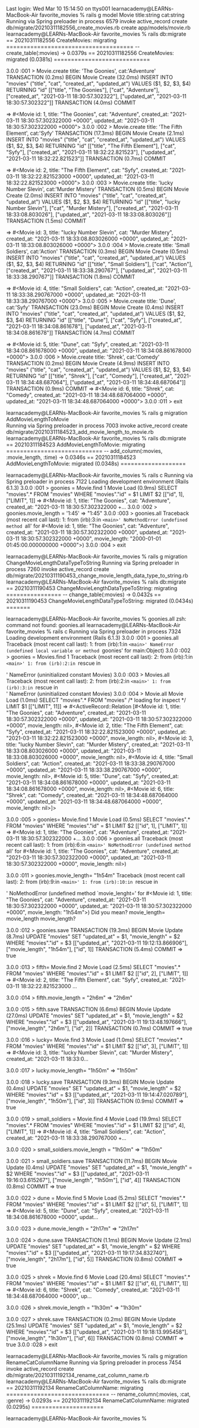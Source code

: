 Last login: Wed Mar 10 15:14:50 on ttys001
learnacademy@LEARNs-MacBook-Air favorite_movies % rails g model Movie title:string cat:string
Running via Spring preloader in process 6579
      invoke  active_record
      create    db/migrate/20210311182556_create_movies.rb
      create    app/models/movie.rb
learnacademy@LEARNs-MacBook-Air favorite_movies % rails db:migrate
== 20210311182556 CreateMovies: migrating =====================================
-- create_table(:movies)
   -> 0.0379s
== 20210311182556 CreateMovies: migrated (0.0381s) ============================

3.0.0 :001 > Movie.create title: 'The Goonies', cat:'Adventure'
  TRANSACTION (0.2ms)  BEGIN
  Movie Create (32.0ms)  INSERT INTO "movies" ("title", "cat", "created_at", "updated_at") VALUES ($1, $2, $3, $4) RETURNING "id"  [["title", "The Goonies"], ["cat", "Adventure"], ["created_at", "2021-03-11 18:30:57.302322"], ["updated_at", "2021-03-11 18:30:57.302322"]]
  TRANSACTION (4.0ms)  COMMIT


 => #<Movie id: 1, title: "The Goonies", cat: "Adventure", created_at: "2021-03-11 18:30:57.302322000 +0000", updated_at: "2021-03-11 18:30:57.302322000 +0000"> 
3.0.0 :002 > Movie.create title: 'The Fifth Element', cat:'Syfy'
  TRANSACTION (17.3ms)  BEGIN
  Movie Create (2.1ms)  INSERT INTO "movies" ("title", "cat", "created_at", "updated_at") VALUES ($1, $2, $3, $4) RETURNING "id"  [["title", "The Fifth Element"], ["cat", "Syfy"], ["created_at", "2021-03-11 18:32:22.821523"], ["updated_at", "2021-03-11 18:32:22.821523"]]
  TRANSACTION (0.7ms)  COMMIT

 => #<Movie id: 2, title: "The Fifth Element", cat: "Syfy", created_at: "2021-03-11 18:32:22.821523000 +0000", updated_at: "2021-03-11 18:32:22.821523000 +0000"> 
3.0.0 :003 > Movie.create title: 'lucky Number Slevin', cat:'Murder Mistery'
  TRANSACTION (0.5ms)  BEGIN
  Movie Create (2.0ms)  INSERT INTO "movies" ("title", "cat", "created_at", "updated_at") VALUES ($1, $2, $3, $4) RETURNING "id"  [["title", "lucky Number Slevin"], ["cat", "Murder Mistery"], ["created_at", "2021-03-11 18:33:08.803026"], ["updated_at", "2021-03-11 18:33:08.803026"]]
  TRANSACTION (1.5ms)  COMMIT


 => #<Movie id: 3, title: "lucky Number Slevin", cat: "Murder Mistery", created_at: "2021-03-11 18:33:08.803026000 +0000", updated_at: "2021-03-11 18:33:08.803026000 +0000"> 
3.0.0 :004 > Movie.create title: 'Small Soldiers', cat:'Action'
  TRANSACTION (0.3ms)  BEGIN
  Movie Create (0.5ms)  INSERT INTO "movies" ("title", "cat", "created_at", "updated_at") VALUES ($1, $2, $3, $4) RETURNING "id"  [["title", "Small Soldiers"], ["cat", "Action"], ["created_at", "2021-03-11 18:33:38.290767"], ["updated_at", "2021-03-11 18:33:38.290767"]]
  TRANSACTION (1.8ms)  COMMIT


 => #<Movie id: 4, title: "Small Soldiers", cat: "Action", created_at: "2021-03-11 18:33:38.290767000 +0000", updated_at: "2021-03-11 18:33:38.290767000 +0000"> 
3.0.0 :005 > Movie.create title: 'Dune', cat:'Syfy'
  TRANSACTION (23.0ms)  BEGIN
  Movie Create (0.4ms)  INSERT INTO "movies" ("title", "cat", "created_at", "updated_at") VALUES ($1, $2, $3, $4) RETURNING "id"  [["title", "Dune"], ["cat", "Syfy"], ["created_at", "2021-03-11 18:34:08.861678"], ["updated_at", "2021-03-11 18:34:08.861678"]]
  TRANSACTION (4.7ms)  COMMIT


 => #<Movie id: 5, title: "Dune", cat: "Syfy", created_at: "2021-03-11 18:34:08.861678000 +0000", updated_at: "2021-03-11 18:34:08.861678000 +0000"> 
3.0.0 :006 > Movie.create title: 'Shrek', cat:'Comedy'
  TRANSACTION (0.2ms)  BEGIN
  Movie Create (4.9ms)  INSERT INTO "movies" ("title", "cat", "created_at", "updated_at") VALUES ($1, $2, $3, $4) RETURNING "id"  [["title", "Shrek"], ["cat", "Comedy"], ["created_at", "2021-03-11 18:34:48.687064"], ["updated_at", "2021-03-11 18:34:48.687064"]]
  TRANSACTION (0.9ms)  COMMIT
 => #<Movie id: 6, title: "Shrek", cat: "Comedy", created_at: "2021-03-11 18:34:48.687064000 +0000", updated_at: "2021-03-11 18:34:48.687064000 +0000"> 
3.0.0 :011 > exit


learnacademy@LEARNs-MacBook-Air favorite_movies % rails g migration AddMovieLengthToMovie    
Running via Spring preloader in process 7003
      invoke  active_record
      create    db/migrate/20210311184523_add_movie_length_to_movie.rb
learnacademy@LEARNs-MacBook-Air favorite_movies % rails db:migrate
== 20210311184523 AddMovieLengthToMovie: migrating ============================
-- add_column(:movies, :movie_length, :time)
   -> 0.0346s
== 20210311184523 AddMovieLengthToMovie: migrated (0.0348s) ===================



learnacademy@LEARNs-MacBook-Air favorite_movies % rails c
Running via Spring preloader in process 7122
Loading development environment (Rails 6.1.3)
3.0.0 :001 > goonies = Movie.find 1
  Movie Load (0.9ms)  SELECT "movies".* FROM "movies" WHERE "movies"."id" = $1 LIMIT $2  [["id", 1], ["LIMIT", 1]]
 => #<Movie id: 1, title: "The Goonies", cat: "Adventure", created_at: "2021-03-11 18:30:57.302322000 +... 
3.0.0 :002 > goonies.movie_length = '1:45'
 => "1:45" 
3.0.0 :003 > goonies.all
Traceback (most recent call last):
        1: from (irb):3:in `<main>'
NoMethodError (undefined method `all' for #<Movie id: 1, title: "The Goonies", cat: "Adventure", created_at: "2021-03-11 18:30:57.302322000 +0000", updated_at: "2021-03-11 18:30:57.302322000 +0000", movie_length: "2000-01-01 01:45:00.000000000 +0000">)
3.0.0 :004 > exit




learnacademy@LEARNs-MacBook-Air favorite_movies % rails g migration ChangeMovieLengthDataTypeToString
Running via Spring preloader in process 7260
      invoke  active_record
      create    db/migrate/20210311190453_change_movie_length_data_type_to_string.rb
learnacademy@LEARNs-MacBook-Air favorite_movies % rails db:migrate
== 20210311190453 ChangeMovieLengthDataTypeToString: migrating ================
-- change_table(:movies)
   -> 0.0432s
== 20210311190453 ChangeMovieLengthDataTypeToString: migrated (0.0434s) =======




learnacademy@LEARNs-MacBook-Air favorite_movies % goonies.all
zsh: command not found: goonies.all
learnacademy@LEARNs-MacBook-Air favorite_movies % rails c
Running via Spring preloader in process 7324
Loading development environment (Rails 6.1.3)
3.0.0 :001 > goonies.all
Traceback (most recent call last):
        1: from (irb):1:in `<main>'
NameError (undefined local variable or method `goonies' for main:Object)
3.0.0 :002 > goonies = Movies.find 1
Traceback (most recent call last):
        2: from (irb):1:in `<main>'
        1: from (irb):2:in `rescue in <main>'
NameError (uninitialized constant Movies)
3.0.0 :003 > Movies.all
Traceback (most recent call last):
        2: from (irb):2:in `<main>'
        1: from (irb):3:in `rescue in <main>'
NameError (uninitialized constant Movies)
3.0.0 :004 > Movie.all
  Movie Load (1.0ms)  SELECT "movies".* FROM "movies" /* loading for inspect */ LIMIT $1  [["LIMIT", 11]]
 => #<ActiveRecord::Relation [#<Movie id: 1, title: "The Goonies", cat: "Adventure", created_at: "2021-03-11 18:30:57.302322000 +0000", updated_at: "2021-03-11 18:30:57.302322000 +0000", movie_length: nil>, #<Movie id: 2, title: "The Fifth Element", cat: "Syfy", created_at: "2021-03-11 18:32:22.821523000 +0000", updated_at: "2021-03-11 18:32:22.821523000 +0000", movie_length: nil>, #<Movie id: 3, title: "lucky Number Slevin", cat: "Murder Mistery", created_at: "2021-03-11 18:33:08.803026000 +0000", updated_at: "2021-03-11 18:33:08.803026000 +0000", movie_length: nil>, #<Movie id: 4, title: "Small Soldiers", cat: "Action", created_at: "2021-03-11 18:33:38.290767000 +0000", updated_at: "2021-03-11 18:33:38.290767000 +0000", movie_length: nil>, #<Movie id: 5, title: "Dune", cat: "Syfy", created_at: "2021-03-11 18:34:08.861678000 +0000", updated_at: "2021-03-11 18:34:08.861678000 +0000", movie_length: nil>, #<Movie id: 6, title: "Shrek", cat: "Comedy", created_at: "2021-03-11 18:34:48.687064000 +0000", updated_at: "2021-03-11 18:34:48.687064000 +0000", movie_length: nil>]> 


 
3.0.0 :005 > goonies= Movie.find 1
  Movie Load (0.5ms)  SELECT "movies".* FROM "movies" WHERE "movies"."id" = $1 LIMIT $2  [["id", 1], ["LIMIT", 1]]
 => #<Movie id: 1, title: "The Goonies", cat: "Adventure", created_at: "2021-03-11 18:30:57.302322000 +... 
3.0.0 :006 > goonies.all
Traceback (most recent call last):
        1: from (irb):6:in `<main>'
NoMethodError (undefined method `all' for #<Movie id: 1, title: "The Goonies", cat: "Adventure", created_at: "2021-03-11 18:30:57.302322000 +0000", updated_at: "2021-03-11 18:30:57.302322000 +0000", movie_length: nil>)

3.0.0 :011 > goonies.movie_length= "1h54m"
Traceback (most recent call last):
        2: from (irb):9:in `<main>'
        1: from (irb):10:in `rescue in <main>'
NoMethodError (undefined method `movie_lenght=' for #<Movie id: 1, title: "The Goonies", cat: "Adventure", created_at: "2021-03-11 18:30:57.302322000 +0000", updated_at: "2021-03-11 18:30:57.302322000 +0000", movie_length: "1h54m">)
Did you mean?  movie_length=
               movie_length
               movie_length?


3.0.0 :012 > goonies.save
  TRANSACTION (19.3ms)  BEGIN
  Movie Update (8.7ms)  UPDATE "movies" SET "updated_at" = $1, "movie_length" = $2 WHERE "movies"."id" = $3  [["updated_at", "2021-03-11 19:12:13.866906"], ["movie_length", "1h54m"], ["id", 1]]
  TRANSACTION (5.4ms)  COMMIT
 => true 


3.0.0 :013 > fifth= Movie.find 2
  Movie Load (2.5ms)  SELECT "movies".* FROM "movies" WHERE "movies"."id" = $1 LIMIT $2  [["id", 2], ["LIMIT", 1]]
 => #<Movie id: 2, title: "The Fifth Element", cat: "Syfy", created_at: "2021-03-11 18:32:22.821523000 ... 

3.0.0 :014 > fifth.movie_length = "2h6m"
 => "2h6m" 

3.0.0 :015 > fifth.save
  TRANSACTION (6.6ms)  BEGIN
  Movie Update (27.0ms)  UPDATE "movies" SET "updated_at" = $1, "movie_length" = $2 WHERE "movies"."id" = $3  [["updated_at", "2021-03-11 19:13:48.197666"], ["movie_length", "2h6m"], ["id", 2]]
  TRANSACTION (0.7ms)  COMMIT
 => true 



3.0.0 :016 > lucky= Movie.find 3
  Movie Load (1.0ms)  SELECT "movies".* FROM "movies" WHERE "movies"."id" = $1 LIMIT $2  [["id", 3], ["LIMIT", 1]]
 => #<Movie id: 3, title: "lucky Number Slevin", cat: "Murder Mistery", created_at: "2021-03-11 18:33:0... 

3.0.0 :017 > lucky.movie_length= "1h50m"
 => "1h50m" 

3.0.0 :018 > lucky.save
  TRANSACTION (9.3ms)  BEGIN
  Movie Update (0.4ms)  UPDATE "movies" SET "updated_at" = $1, "movie_length" = $2 WHERE "movies"."id" = $3  [["updated_at", "2021-03-11 19:14:47.020789"], ["movie_length", "1h50m"], ["id", 3]]
  TRANSACTION (0.9ms)  COMMIT
 => true 



3.0.0 :019 > small_soldiers = Movie.find 4
  Movie Load (19.9ms)  SELECT "movies".* FROM "movies" WHERE "movies"."id" = $1 LIMIT $2  [["id", 4], ["LIMIT", 1]]
 => #<Movie id: 4, title: "Small Soldiers", cat: "Action", created_at: "2021-03-11 18:33:38.290767000 +... 

3.0.0 :020 > small_soldiers.movie_length = "1h50m"
 => "1h50m" 

3.0.0 :021 > small_soldiers.save
  TRANSACTION (11.7ms)  BEGIN
  Movie Update (0.4ms)  UPDATE "movies" SET "updated_at" = $1, "movie_length" = $2 WHERE "movies"."id" = $3  [["updated_at", "2021-03-11 19:16:03.615267"], ["movie_length", "1h50m"], ["id", 4]]
  TRANSACTION (0.8ms)  COMMIT
 => true 



3.0.0 :022 > dune = Movie.find 5
  Movie Load (5.2ms)  SELECT "movies".* FROM "movies" WHERE "movies"."id" = $1 LIMIT $2  [["id", 5], ["LIMIT", 1]]
 => #<Movie id: 5, title: "Dune", cat: "Syfy", created_at: "2021-03-11 18:34:08.861678000 +0000", updat... 

3.0.0 :023 > dune.movie_length = "2h17m"
 => "2h17m" 

3.0.0 :024 > dune.save
  TRANSACTION (1.1ms)  BEGIN
  Movie Update (2.1ms)  UPDATE "movies" SET "updated_at" = $1, "movie_length" = $2 WHERE "movies"."id" = $3  [["updated_at", "2021-03-11 19:17:34.832740"], ["movie_length", "2h17m"], ["id", 5]]
  TRANSACTION (0.8ms)  COMMIT
 => true 



3.0.0 :025 > shrek = Movie.find 6
  Movie Load (20.4ms)  SELECT "movies".* FROM "movies" WHERE "movies"."id" = $1 LIMIT $2  [["id", 6], ["LIMIT", 1]]
 => #<Movie id: 6, title: "Shrek", cat: "Comedy", created_at: "2021-03-11 18:34:48.687064000 +0000", up... 

3.0.0 :026 > shrek.movie_length = "1h30m"
 => "1h30m" 

3.0.0 :027 > shrek.save
  TRANSACTION (0.2ms)  BEGIN
  Movie Update (25.1ms)  UPDATE "movies" SET "updated_at" = $1, "movie_length" = $2 WHERE "movies"."id" = $3  [["updated_at", "2021-03-11 19:18:13.995458"], ["movie_length", "1h30m"], ["id", 6]]
  TRANSACTION (0.8ms)  COMMIT
 => true 
3.0.0 :028 > exit


learnacademy@LEARNs-MacBook-Air favorite_movies % rails g migration RenameCatColumnName 
Running via Spring preloader in process 7454
      invoke  active_record
      create    db/migrate/20210311192134_rename_cat_column_name.rb
learnacademy@LEARNs-MacBook-Air favorite_movies % rails db:migrate
== 20210311192134 RenameCatColumnName: migrating ==============================
-- rename_column(:movies, :cat, :genre)
   -> 0.0293s
== 20210311192134 RenameCatColumnName: migrated (0.0295s) =====================

learnacademy@LEARNs-MacBook-Air favorite_movies % 
